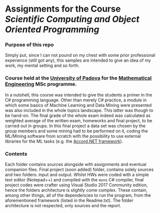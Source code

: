 # Assignments for the Course _Scientific Computing and Object Oriented Programming_

### Purpose of this repo
Simply put, since I can not pound on my chest with some prior professional experience (still got any), this samples are intended to give an idea of my work, my mental setting and so forth.

### Course held at the [University of Padova](https://www.unipd.it/) for the [Mathematical Engineering](https://www.unipd.it/en/mathematical-engineering) MSc programme.

In a nutshell, this course was intended to give the students a primer in the C# programming language. Other than merely C# practice, a module in which some basics of Machine Learning and Data Mining were presented was also included in the whole topics landscape. This latter was though to be hand-on. The final grade of the whole exam indeed was calculated as weighted average of the written exam, homeworks and final project, to be carried out in groups. In this final project a data set was chosen by the group members and some mining had to be performed on it, coding the ML/Mining software from scratch with the possibility to use external libraries for the ML tasks (e.g. the [Accord.NET framework](http://accord-framework.net/)).


### Contents

Each folder contains sources alongside with assignments and eventual companion files. Final project (soon added) folder, contains solely sources and two folders: input and output. Whilst HWs were coded with a simple text editor (Notepad++) and compiled with the `mono` C# compiler, final project codes were crafter using Visual Studio 2017 Community edition, hence the folders architecture is slightly come complex. These contain, among other things, all of the dependencies to run the program, from the aforementioned framework (listed in the Readme.txt). The folder architecture is not respected, only sources and the report.
